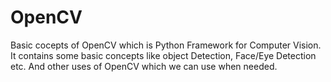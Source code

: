# OpenCV
Basic cocepts of OpenCV which is Python Framework for Computer Vision.
It contains some basic concepts like object Detection, Face/Eye Detection etc.
And other uses of OpenCV which we can use when needed.
